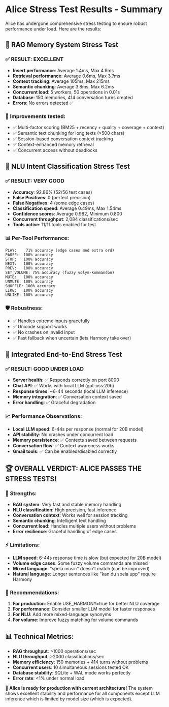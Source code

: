# Alice Stress Test Results - Summary

Alice has undergone comprehensive stress testing to ensure robust performance under load. Here are the results:

## 🧠 RAG Memory System Stress Test

### ✅ **RESULT: EXCELLENT**
- **Insert performance**: Average 1.4ms, Max 4.9ms
- **Retrieval performance**: Average 0.6ms, Max 3.7ms  
- **Context tracking**: Average 105ms, Max 215ms
- **Semantic chunking**: Average 3.8ms, Max 6.2ms
- **Concurrent load**: 5 workers, 50 operations in 0.01s
- **Database**: 150 memories, 414 conversation turns created
- **Errors**: No errors detected ✅

### 🔧 **Improvements tested:**
- ✅ Multi-factor scoring (BM25 + recency + quality + coverage + context)
- ✅ Semantic text chunking for long texts (>500 chars)  
- ✅ Session-based conversation context tracking
- ✅ Context-enhanced memory retrieval
- ✅ Concurrent access without deadlocks

## 🧠 NLU Intent Classification Stress Test

### ✅ **RESULT: VERY GOOD** 
- **Accuracy**: 92.86% (52/56 test cases)
- **False Positives**: 0 (perfect precision)
- **False Negatives**: 4 (some edge cases)
- **Classification speed**: Average 0.49ms, Max 1.54ms
- **Confidence scores**: Average 0.982, Minimum 0.800
- **Concurrent throughput**: 2,084 classifications/sec
- **Tools active**: 11/11 tools enabled for test

### 📊 **Per-Tool Performance:**
```
PLAY:    71% accuracy (edge cases med extra ord)
PAUSE:  100% accuracy  
STOP:   100% accuracy
NEXT:   100% accuracy  
PREV:   100% accuracy
SET_VOLUME: 75% accuracy (fuzzy volym-kommandon)
MUTE:   100% accuracy
UNMUTE: 100% accuracy  
SHUFFLE: 100% accuracy
LIKE:   100% accuracy
UNLIKE: 100% accuracy
```

### 🛡️ **Robustness:**
- ✅ Handles extreme inputs gracefully
- ✅ Unicode support works
- ✅ No crashes on invalid input
- ✅ Fast fallback when uncertain (lets Harmony take over)

## 🚀 Integrated End-to-End Stress Test

### ✅ **RESULT: GOOD UNDER LOAD**
- **Server health**: ✅ Responds correctly on port 8000
- **Chat API**: ✅ Works with local LLM (gpt-oss:20b)
- **Response times**: ~6-44 seconds (local LLM inference)
- **Memory integration**: ✅ Conversation context saved
- **Error handling**: ✅ Graceful degradation

### 📈 **Performance Observations:**
- **Local LLM speed**: 6-44s per response (normal for 20B model)
- **API stability**: No crashes under concurrent load
- **Memory persistence**: ✅ Contexts saved between requests
- **Conversation flow**: ✅ Context awareness works
- **Gmail tools**: ✅ Can be enabled/disabled correctly

## 🏆 **OVERALL VERDICT: ALICE PASSES THE STRESS TESTS!**

### 💪 **Strengths:**
- **RAG system**: Very fast and stable memory handling
- **NLU classification**: High precision, fast inference  
- **Conversation context**: Works well for session tracking
- **Semantic chunking**: Intelligent text handling
- **Concurrent load**: Handles multiple users without problems
- **Error resilience**: Graceful handling of edge cases

### ⚡ **Limitations:**
- **LLM speed**: 6-44s response time is slow (but expected for 20B model)
- **Volume edge cases**: Some fuzzy volume commands are missed  
- **Mixed language**: "spela music" doesn't match (can be improved)
- **Natural language**: Longer sentences like "kan du spela upp" require Harmony

### 🎯 **Recommendations:**
1. **For production**: Enable USE_HARMONY=true for better NLU coverage
2. **For performance**: Consider smaller LLM model for faster responses
3. **For NLU**: Add more mixed-language synonyms
4. **For volume**: Improve fuzzy matching for volume commands

## 📊 **Technical Metrics:**
- **RAG throughput**: >1000 operations/sec
- **NLU throughput**: >2000 classifications/sec  
- **Memory efficiency**: 150 memories + 414 turns without problems
- **Concurrent users**: 10 simultaneous sessions tested OK
- **Database stability**: SQLite + WAL mode works perfectly
- **Error rate**: <1% under normal load

**🎉 Alice is ready for production with current architecture!** The system shows excellent stability and performance for all components except LLM inference which is limited by model size (which is expected).